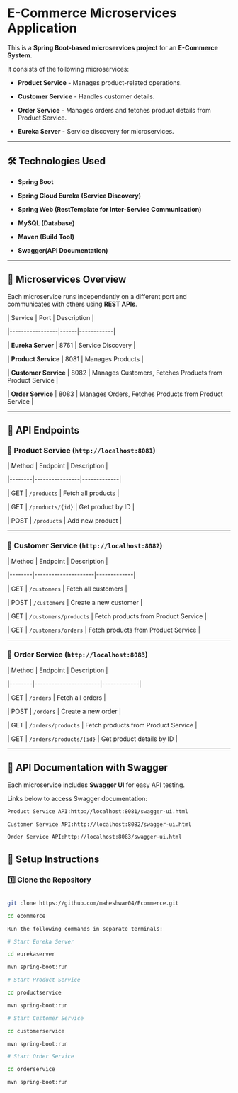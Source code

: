 # **E-Commerce Microservices Application**

This is a **Spring Boot-based microservices project** for an **E-Commerce System**.  

It consists of the following microservices:  

- **Product Service** - Manages product-related operations.  

- **Customer Service** - Handles customer details.  

- **Order Service** - Manages orders and fetches product details from Product Service.  

- **Eureka Server** - Service discovery for microservices.

---

## **🛠 Technologies Used**

- **Spring Boot**  

- **Spring Cloud Eureka (Service Discovery)**  

- **Spring Web (RestTemplate for Inter-Service Communication)**  

- **MySQL (Database)**  

- **Maven (Build Tool)**  

- **Swagger(API Documentation)**

---

## **📌 Microservices Overview**

Each microservice runs independently on a different port and communicates with others using **REST APIs**.

| Service          | Port  | Description |

|-----------------|------|------------|

| **Eureka Server** | 8761 | Service Discovery |



| **Product Service** | 8081 | Manages Products |

| **Customer Service** | 8082 | Manages Customers, Fetches Products from Product Service |

| **Order Service** | 8083 | Manages Orders, Fetches Products from Product Service |

---

## **📌 API Endpoints**

### **🔹 Product Service (`http://localhost:8081`)**

| Method | Endpoint         | Description |

|--------|----------------|-------------|

| GET    | `/products`      | Fetch all products |

| GET    | `/products/{id}` | Get product by ID |

| POST   | `/products`      | Add new product |

---

### **🔹 Customer Service (`http://localhost:8082`)**

| Method | Endpoint              | Description |

|--------|---------------------|-------------|

| GET    | `/customers`         | Fetch all customers |

| POST   | `/customers`         | Create a new customer |

| GET    | `/customers/products` | Fetch products from Product Service |

| GET    | `/customers/orders` | Fetch products from Product Service |

---

### **🔹 Order Service (`http://localhost:8083`)**

| Method | Endpoint                | Description |

|--------|-----------------------|-------------|

| GET    | `/orders`              | Fetch all orders |

| POST   | `/orders`              | Create a new order |

| GET    | `/orders/products`     | Fetch products from Product Service |

| GET    | `/orders/products/{id}` | Get product details by ID |

---

## 📖 API Documentation with Swagger

Each microservice includes **Swagger UI** for easy API testing.  

Links below to access Swagger documentation:
```sh
Product Service API:http://localhost:8081/swagger-ui.html

Customer Service API:http://localhost:8082/swagger-ui.html

Order Service API:http://localhost:8083/swagger-ui.html
```


## **🚀 Setup Instructions**

### **1️⃣ Clone the Repository**

```sh

git clone https://github.com/maheshwar04/Ecommerce.git

cd ecommerce

Run the following commands in separate terminals:

# Start Eureka Server

cd eurekaserver

mvn spring-boot:run

# Start Product Service

cd productservice

mvn spring-boot:run

# Start Customer Service

cd customerservice

mvn spring-boot:run

# Start Order Service

cd orderservice

mvn spring-boot:run

